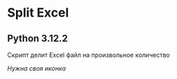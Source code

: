 # Split Excel


## Python 3.12.2

Скрипт делит Excel файл на произвольное количество

*Нужна своя иконка*
